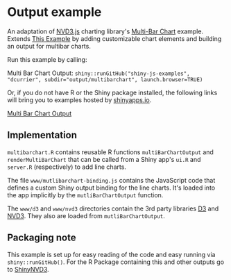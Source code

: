 # Output example

An adaptation of [NVD3.js](http://nv3d.org/) charting library's [Multi-Bar Chart](http://nvd3.org/examples/multibar.html) example. Extends [This Example](http://github.com/jcheng5/shiny-js-examples) by adding customizable chart elements and building an output for multibar charts. 

Run this example by calling:

Multi Bar Chart Output:
`shiny::runGitHub("shiny-js-examples", "dcurrier", subdir="output/multibarchart", launch.browser=TRUE)`

Or, if you do not have R or the Shiny package installed, the following links will bring you to examples hosted by [shinyapps.io](http://www.shinyapps.io).

[Multi Bar Chart Output](http://dcurrier.shinyapps.io/shiny-js-multibarchart)



## Implementation

`multibarchart.R` contains reusable R functions `multiBarChartOutput` and `renderMultiBarChart` that can be called from a Shiny app's `ui.R` and `server.R` (respectively) to add line charts.

The file `www/mutlibarchart-binding.js` contains the JavaScript code that defines a custom Shiny output binding for the line charts. It's loaded into the app implicitly by the `mutliBarChartOutput` function.

The `www/d3` and `www/nvd3` directories contain the 3rd party libraries [D3](http://d3js.org/) and [NVD3](http://nvd3.org/). They also are loaded from `mutliBarChartOutput`.


## Packaging note

This example is set up for easy reading of the code and easy running via `shiny::runGitHub()`.  For the R Package containing this and other outputs go to [ShinyNVD3](http://github.com/dcurrier/ShinyNVD3).
